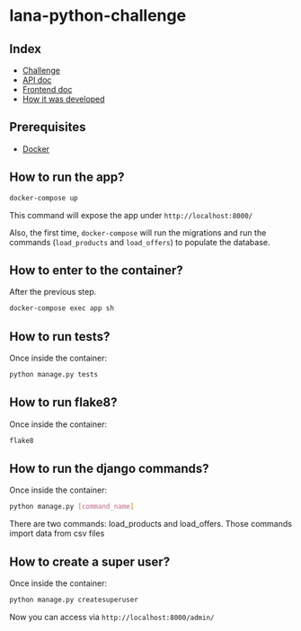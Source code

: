# lana-python-challenge

## Index

- [Challenge](docs/challenge.md) 
- [API doc](docs/api/checkout-backend.md) 
- [Frontend doc](docs/checkout-frontend.md)
- [How it was developed](docs/how-it-was-developed.md) 

## Prerequisites
- [Docker](https://docs.docker.com/docker-for-mac/install/) 

## How to run the app?
```bash
docker-compose up
```
This command will expose the app under `http://localhost:8000/`

Also, the first time, `docker-compose` will run the migrations and run the commands (`load_products` and `load_offers`) to populate the database. 

## How to enter to the container?
After the previous step.

```bash
docker-compose exec app sh
```

## How to run tests?
Once inside the container:
```bash
python manage.py tests
```

## How to run flake8?
Once inside the container:
```bash
flake8
```

## How to run the django commands?
Once inside the container:
```bash
python manage.py [command_name]
```

There are two commands: load_products and load_offers. Those commands import data from csv files

## How to create a super user?
Once inside the container:
```bash
python manage.py createsuperuser
```

Now you can access via `http://localhost:8000/admin/`
